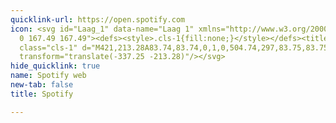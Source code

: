 ```yaml
---
quicklink-url: https://open.spotify.com
icon: <svg id="Laag_1" data-name="Laag 1" xmlns="http://www.w3.org/2000/svg" viewBox="0
  0 167.49 167.49"><defs><style>.cls-1{fill:none;}</style></defs><title>Naamloos-1</title><path
  class="cls-1" d="M421,213.28A83.74,83.74,0,1,0,504.74,297,83.75,83.75,0,0,0,421,213.28Zm38.4,120.78a5.22,5.22,0,0,1-7.18,1.74c-19.66-12-44.41-14.73-73.56-8.07a5.22,5.22,0,0,1-2.33-10.18c31.9-7.29,59.27-4.15,81.34,9.34A5.21,5.21,0,0,1,459.4,334.06Zm10.25-22.8a6.53,6.53,0,0,1-9,2.15c-22.51-13.83-56.82-17.84-83.45-9.76a6.53,6.53,0,1,1-3.79-12.49c30.41-9.23,68.22-4.76,94.07,11.12A6.53,6.53,0,0,1,469.65,311.26Zm.88-23.74c-27-16-71.52-17.51-97.29-9.69a7.83,7.83,0,0,1-4.54-15c29.58-9,78.75-7.24,109.83,11.21a7.83,7.83,0,0,1-8,13.47Z"
  transform="translate(-337.25 -213.28)"/></svg>
hide_quicklink: true
name: Spotify web
new-tab: false
title: Spotify

---
```

